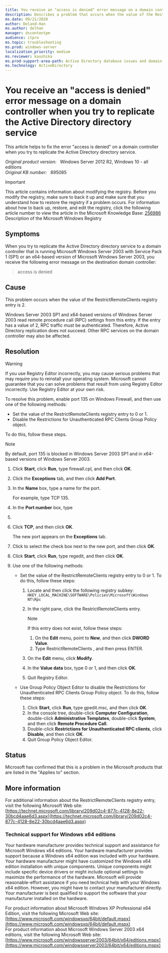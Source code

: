 ```yaml
---
title: You receive an "access is denied" error message on a domain controller when you try to replicate the Active Directory directory service 
description: Describes a problem that occurs when the value of the RestrictRemoteClients registry entry is 2. Explains how to resolve this problem by modifying the registry or by disabling the Restrictions for Unauthenticated RPC Clients GPO.
ms.date: 09/21/2020
author: Deland-Han
ms.author: delhan 
manager: dscontentpm
audience: itpro
ms.topic: troubleshooting
ms.prod: windows-server
localization_priority: medium
ms.reviewer: kaushika
ms.prod-support-area-path: Active Directory database issues and domain controller boot failures
ms.technology: ActiveDirectory
---
```

# You receive an "access is denied" error message on a domain controller when you try to replicate the Active Directory directory service

This article helps to fix the error "access is denied" on a domain controller when you try to replicate the Active Directory directory service.

_Original product version:_ &nbsp; Windows Server 2012 R2, Windows 10 - all editions  
_Original KB number:_ &nbsp; 895085

> [!IMPORTANT]
> This article contains information about modifying the registry. Before you modify the registry, make sure to back it up and make sure that you understand how to restore the registry if a problem occurs. For information about how to back up, restore, and edit the registry, click the following article number to view the article in the Microsoft Knowledge Base: [256986](https://support.microsoft.com/help/256986) Description of the Microsoft Windows Registry  

## Symptoms

When you try to replicate the Active Directory directory service to a domain controller that is running Microsoft Windows Server 2003 with Service Pack 1 (SP1) or an x64-based version of Microsoft Windows Server 2003, you receive the following error message on the destination domain controller:  
>access is denied

## Cause

This problem occurs when the value of the RestrictRemoteClients registry entry is 2.

Windows Server 2003 SP1 and x64-based versions of Windows Server 2003 read remote procedure call (RPC) settings from this entry. If the entry has a value of 2, RPC traffic must be authenticated. Therefore, Active Directory replication does not succeed. Other RPC services on the domain controller may also be affected.

## Resolution

> [!WARNING]
> If you use Registry Editor incorrectly, you may cause serious problems that may require you to reinstall your operating system. Microsoft cannot guarantee that you can solve problems that result from using Registry Editor incorrectly. Use Registry Editor at your own risk. 

To resolve this problem, enable port 135 on Windows Firewall, and then use one of the following methods:

- Set the value of the RestrictRemoteClients registry entry to 0 or 1.
- Disable the Restrictions for Unauthenticated RPC Clients Group Policy object.  

To do this, follow these steps.

> [!NOTE]
> By default, port 135 is blocked in Windows Server 2003 SP1 and in x64-based versions of Windows Server 2003.

1. Click **Start**, click **Run**, type firewall.cpl, and then click
 **OK**.
2. Click the **Exceptions** tab, and then click
 **Add Port**.
3. In the **Name** box, type a name for the port.

    For example, type TCP 135.
4. In the **Port number** box, type
 135.
5. Click **TCP**, and then click
 **OK**.

    The new port appears on the
 **Exceptions** tab.
6. Click to select the check box next to the new port, and then click **OK**.
7. Click **Start**, click **Run**, type regedit, and then click
 **OK**.
8. Use one of the following methods:

    - Set the value of the RestrictRemoteClients registry entry to 0 or 1. To do this, follow these steps:

      1. Locate and then click the following registry subkey: `HKEY_LOCAL_MACHINE\SOFTWARE\Policies\Microsoft\Windows NT\Rpc` 

      2. In the right pane, click the RestrictRemoteClients entry.

          > [!NOTE]
          > If this entry does not exist, follow these steps:
          >1. On the **Edit** menu, point to **New**, and then click **DWORD Value**.  
          >2. Type
 RestrictRemoteClients , and then press ENTER.
       3. On the **Edit** menu, click
 **Modify**.
       4. In the **Value data** box, type
 0 or 1, and then click
 **OK**.
       5. Quit Registry Editor.
   - Use Group Policy Object Editor to disable the Restrictions for Unauthenticated RPC Clients Group Policy object. To do this, follow these steps:

      1. Click **Start**, click
 **Run**, type gpedit.msc, and then click
 **OK**.
      2. In the console tree, double-click **Computer Configuration**, double-click **Administrative Templates**, double-click **System**, and then click **Remote Procedure Call**.
      3. Double-click **Restrictions for Unauthenticated RPC clients**, click **Disable**, and then click **OK**.
      4. Quit Group Policy Object Editor.

## Status

Microsoft has confirmed that this is a problem in the Microsoft products that are listed in the "Applies to" section. 

## More information

For additional information about the RestrictRemoteClients registry entry, visit the following Microsoft Web site: [https://technet.microsoft.com/library/209d02c4-877c-4128-8e22-30bcd4aae6d3.aspx](https://technet.microsoft.com/library/209d02c4-877c-4128-8e22-30bcd4aae6d3.aspx) 

### Technical support for Windows x64 editions

Your hardware manufacturer provides technical support and assistance for Microsoft Windows x64 editions. Your hardware manufacturer provides support because a Windows x64 edition was included with your hardware. Your hardware manufacturer might have customized the Windows x64 edition installation with unique components. Unique components might include specific device drivers or might include optional settings to maximize the performance of the hardware. Microsoft will provide reasonable-effort assistance if you need technical help with your Windows x64 edition. However, you might have to contact your manufacturer directly. Your manufacturer is best qualified to support the software that your manufacturer installed on the hardware.

For product information about Microsoft Windows XP Professional x64 Edition, visit the following Microsoft Web site: [https://www.microsoft.com/windowsxp/64bit/default.mspx](https://www.microsoft.com/windowsxp/64bit/default.mspx)  
For product information about Microsoft Windows Server 2003 x64 editions, visit the following Microsoft Web site: [https://www.microsoft.com/windowsserver2003/64bit/x64/editions.mspx](https://www.microsoft.com/windowsserver2003/64bit/x64/editions.mspx)
